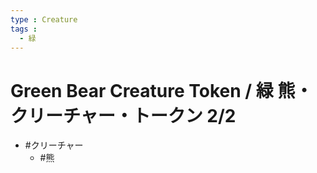 ```yaml
---
type : Creature
tags : 
  - 緑
---
```

# Green Bear Creature Token / 緑 熊・クリーチャー・トークン 2/2

* #クリーチャー
  * #熊
